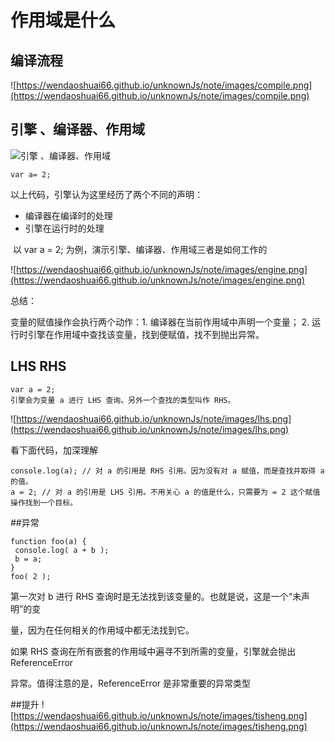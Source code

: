 # 作用域是什么

## 编译流程

![https://wendaoshuai66.github.io/unknownJs/note/images/compile.png](https://wendaoshuai66.github.io/unknownJs/note/images/compile.png)

## 引擎 、编译器、作用域

![引擎 、编译器、作用域](https://wendaoshuai66.github.io/unknownJs/note/images/three.png)

```
var a= 2;
```

以上代码，引擎认为这里经历了两个不同的声明：

- 编译器在编译时的处理
- 引擎在运行时的处理

 以 var a = 2; 为例，演示引擎、编译器、作用域三者是如何工作的

![https://wendaoshuai66.github.io/unknownJs/note/images/engine.png](https://wendaoshuai66.github.io/unknownJs/note/images/engine.png)

总结：

变量的赋值操作会执行两个动作：1. 编译器在当前作用域中声明一个变量； 2. 运行时引擎在作用域中查找该变量，找到便赋值，找不到抛出异常。

## LHS RHS

```
var a = 2;
引擎会为变量 a 进行 LHS 查询。另外一个查找的类型叫作 RHS。
```

![https://wendaoshuai66.github.io/unknownJs/note/images/lhs.png](https://wendaoshuai66.github.io/unknownJs/note/images/lhs.png)

看下面代码，加深理解

```
console.log(a); // 对 a 的引用是 RHS 引用。因为没有对 a 赋值，而是查找并取得 a 的值。
a = 2; // 对 a 的引用是 LHS 引用。不用关心 a 的值是什么，只需要为 = 2 这个赋值操作找到一个目标。
```

##异常

    function foo(a) {
     console.log( a + b );
     b = a;
    }
    foo( 2 );

第一次对 b 进行 RHS 查询时是无法找到该变量的。也就是说，这是一个“未声明”的变

量，因为在任何相关的作用域中都无法找到它。

如果 RHS 查询在所有嵌套的作用域中遍寻不到所需的变量，引擎就会抛出 ReferenceError

异常。值得注意的是，ReferenceError 是非常重要的异常类型

##提升
![https://wendaoshuai66.github.io/unknownJs/note/images/tisheng.png](https://wendaoshuai66.github.io/unknownJs/note/images/tisheng.png)












